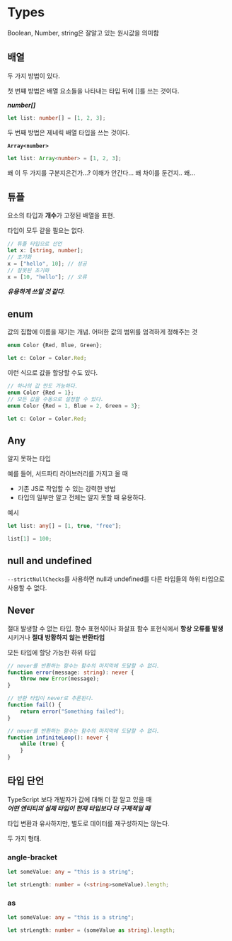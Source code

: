 # Types

Boolean, Number, string은 잘알고 있는 원시값을 의미함

## 배열

두 가지 방법이 있다.  

첫 번쨰 방법은 배열 요소들을 나타내는 타입 뒤에 []를 쓰는 것이다.

**_number[]_**

```typescript
let list: number[] = [1, 2, 3];
```

두 번째 방법은 제네릭 배열 타입을 쓰는 것이다. 

**`Array<number>`**

```typescript
let list: Array<number> = [1, 2, 3];
```


왜 이 두 가지를 구분지은건가...? 이해가 안간다... 왜 차이를 둔건지.. 왜...

## 튜플

요소의 타입과 **개수**가 고정된 배열을 표현.

타입이 모두 같을 필요는 없다. 

```typescript
// 튜플 타입으로 선언
let x: [string, number];
// 초기화
x = ["hello", 10]; // 성공
// 잘못된 초기화
x = [10, "hello"]; // 오류

```

**_유용하게 쓰일 것 같다._**

## enum

값의 집합에 이름을 재기는 개념. 어떠한 값의 범위를 엄격하게 정해주는 것

```typescript
enum Color {Red, Blue, Green};

let c: Color = Color.Red;

```

이런 식으로 값을 할당할 수도 있다.

```typescript
// 하나의 값 만도 가능하다. 
enum Color {Red = 1};
// 모든 값을 수동으로 설정할 수 있다. 
enum Color {Red = 1, Blue = 2, Green = 3};

let c: Color = Color.Red;

```

## Any

알지 못하는 타입

예를 들어, 서드파티 라이브러리를 가지고 올 때

- 기존 JS로 작업할 수 있는 강력한 방법
- 타입의 일부만 알고 전체는 알지 못할 때 유용하다. 

예시 
```typescript
let list: any[] = [1, true, "free"];

list[1] = 100;
```

## null and undefined

`--strictNullChecks`를 사용하면 null과 undefined를 다른 타입들의 하위 타입으로 사용할 수 없다. 

## Never

절대 발생할 수 없는 타입.
함수 표현식이나 화살표 함수 표현식에서 **항상 오류를 발생** 시키거나 **절대 방황하지 않는 반환타입**

모든 타입에 할당 가능한 하위 타입 

```typescript
// never를 반환하는 함수는 함수의 마지막에 도달할 수 없다.
function error(message: string): never {
    throw new Error(message);
}

// 반환 타입이 never로 추론된다.
function fail() {
    return error("Something failed");
}

// never를 반환하는 함수는 함수의 마지막에 도달할 수 없다.
function infiniteLoop(): never {
    while (true) {
    }
}
```

## 타입 단언 

TypeScript 보다 개발자가 값에 대해 더 잘 알고 있을 때    
**_어떤 엔티티의 실제 타입이 현재 타입보다 더 구체적일 때_**

타입 변환과 유사하지만, 별도로 데이터를 재구성하지는 않는다.

두 가지 형태. 

### angle-bracket

```typescript
let someValue: any = "this is a string";

let strLength: number = (<string>someValue).length;
```

### as

```typescript
let someValue: any = "this is a string";

let strLength: number = (someValue as string).length;
```